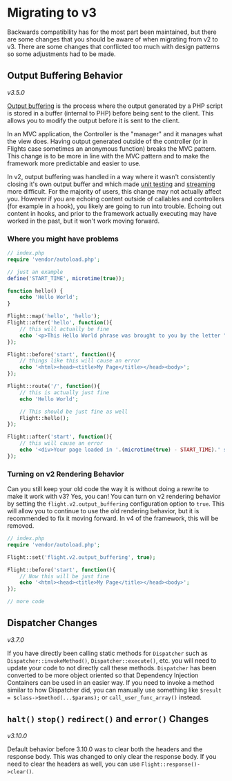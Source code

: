 # Migrating to v3

Backwards compatibility has for the most part been maintained, but there are some changes that you should be aware of when 
migrating from v2 to v3. There are some changes that conflicted too much with design patterns so some adjustments had to be made.

## Output Buffering Behavior

_v3.5.0_

[Output buffering](https://stackoverflow.com/questions/2832010/what-is-output-buffering-in-php) is the process where the output 
generated by a PHP script is stored in a buffer (internal to PHP) before being sent to the client. This allows you to modify 
the output before it is sent to the client.

In an MVC application, the Controller is the "manager" and it manages what the view does. Having output generated outside of 
the controller (or in Flights case sometimes an anonymous function) breaks the MVC pattern. This change is to be more in line 
with the MVC pattern and to make the framework more predictable and easier to use.

In v2, output buffering was handled in a way where it wasn't consistently closing it's own output buffer and which made 
[unit testing](https://github.com/flightphp/core/pull/545/files#diff-eb93da0a3473574fba94c3c4160ce68e20028e30b267875ab0792ade0b0539a0R42) 
and [streaming](https://github.com/flightphp/core/issues/413) more difficult. For the majority of users, this change may not 
actually affect you. However if you are echoing content outside of callables and controllers (for example in a hook), you likely 
are going to run into trouble. Echoing out content in hooks, and prior to the framework actually executing may have worked in 
the past, but it won't work moving forward.

### Where you might have problems
```php
// index.php
require 'vendor/autoload.php';

// just an example
define('START_TIME', microtime(true));

function hello() {
	echo 'Hello World';
}

Flight::map('hello', 'hello');
Flight::after('hello', function(){
	// this will actually be fine
	echo '<p>This Hello World phrase was brought to you by the letter "H"</p>';
});

Flight::before('start', function(){
	// things like this will cause an error
	echo '<html><head><title>My Page</title></head><body>';
});

Flight::route('/', function(){
	// this is actually just fine
	echo 'Hello World';

	// This should be just fine as well
	Flight::hello();
});

Flight::after('start', function(){
	// this will cause an error
	echo '<div>Your page loaded in '.(microtime(true) - START_TIME).' seconds</div></body></html>';
});
```

### Turning on v2 Rendering Behavior

Can you still keep your old code the way it is without doing a rewrite to make it work with v3? Yes, you can! You can turn on v2 
rendering behavior by setting the `flight.v2.output_buffering` configuration option to `true`. This will allow you to continue to 
use the old rendering behavior, but it is recommended to fix it moving forward. In v4 of the framework, this will be removed.

```php
// index.php
require 'vendor/autoload.php';

Flight::set('flight.v2.output_buffering', true);

Flight::before('start', function(){
	// Now this will be just fine
	echo '<html><head><title>My Page</title></head><body>';
});

// more code 
```

## Dispatcher Changes

_v3.7.0_

If you have directly been calling static methods for `Dispatcher` such as `Dispatcher::invokeMethod()`, `Dispatcher::execute()`, etc. 
you will need to update your code to not directly call these methods. `Dispatcher` has been converted to be more object oriented so 
that Dependency Injection Containers can be used in an easier way. If you need to invoke a method similar to how Dispatcher did, you 
can manually use something like `$result = $class->$method(...$params);` or `call_user_func_array()` instead.

## `halt()` `stop()` `redirect()` and `error()` Changes

_v3.10.0_

Default behavior before 3.10.0 was to clear both the headers and the response body. This was changed to only clear the response body. 
If you need to clear the headers as well, you can use `Flight::response()->clear()`.